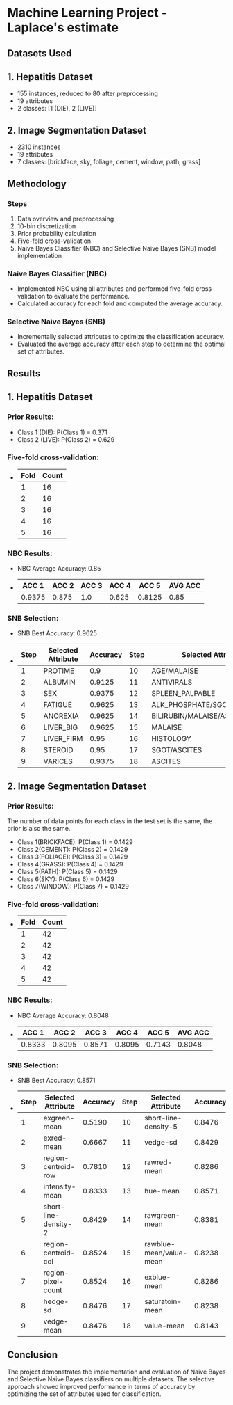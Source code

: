 # Machine Learning Project - Laplace's estimate

## Datasets Used

## 1. Hepatitis Dataset
- 155 instances, reduced to 80 after preprocessing
- 19 attributes
- 2 classes: [1 (DIE), 2 (LIVE)]

## 2. Image Segmentation Dataset
- 2310 instances
- 19 attributes
- 7 classes: [brickface, sky, foliage, cement, window, path, grass]


## Methodology
### Steps
  1. Data overview and preprocessing
  2. 10-bin discretization
  3. Prior probability calculation
  4. Five-fold cross-validation
  5. Naive Bayes Classifier (NBC) and Selective Naive Bayes (SNB) model implementation
     
### Naive Bayes Classifier (NBC)

- Implemented NBC using all attributes and performed five-fold cross-validation to evaluate the performance.
- Calculated accuracy for each fold and computed the average accuracy.

### Selective Naive Bayes (SNB)

- Incrementally selected attributes to optimize the classification accuracy.
- Evaluated the average accuracy after each step to determine the optimal set of attributes.

## Results

## 1. Hepatitis Dataset
### Prior Results:
- Class 1 (DIE): P(Class 1) = 0.371
- Class 2 (LIVE): P(Class 2) = 0.629

### Five-fold cross-validation:
- | Fold | Count|
  |------|------|
  | 1    | 16   |
  | 2    | 16   |
  | 3    | 16   |
  | 4    | 16   |
  | 5    | 16   |
  
### NBC Results:
- NBC Average Accuracy: 0.85
- |ACC 1 |ACC 2 |ACC 3 |ACC 4 |ACC 5 |AVG ACC|
  |------|------|------|------|------|-------|
  |0.9375|0.875 |1.0   |0.625 |0.8125|0.85   |


### SNB Selection:
- SNB Best Accuracy: 0.9625
- | Step | Selected Attribute    | Accuracy | Step | Selected Attribute  | Accuracy |
  |------|-----------------------|----------|------|---------------------|----------| 
  | 1    | PROTIME               | 0.9      | 10   | AGE/MALAISE         | 0.925    |
  | 2    | ALBUMIN               | 0.9125   | 11   | ANTIVIRALS          | 0.9125   |
  | 3    | SEX                   | 0.9375   | 12   | SPLEEN_PALPABLE     | 0.9      |
  | 4    | FATIGUE               | 0.9625   | 13   | ALK_PHOSPHATE/SGOT/HISTOLOGY| 0.8875 |
  | 5    | ANOREXIA              | 0.9625   | 14   | BILIRUBIN/MALAISE/ASCITES   | 0.8625 |
  | 6    | LIVER_BIG             | 0.9625   | 15   | MALAISE             | 0.875    |
  | 7    | LIVER_FIRM            | 0.95     | 16   | HISTOLOGY           | 0.8375   |
  | 8    | STEROID               | 0.95     | 17   | SGOT/ASCITES        | 0.8375   |
  | 9    | VARICES               | 0.9375   | 18   | ASCITES             | 0.8375   |

## 2. Image Segmentation Dataset

### Prior Results:
The number of data points for each class in the test set is the same, the prior is also the same.
- Class 1(BRICKFACE): P(Class 1) = 0.1429
- Class 2(CEMENT): P(Class 2) = 0.1429
- Class 3(FOLIAGE): P(Class 3) = 0.1429
- Class 4(GRASS): P(Class 4) = 0.1429
- Class 5(PATH): P(Class 5) = 0.1429
- Class 6(SKY): P(Class 6) = 0.1429
- Class 7(WINDOW): P(Class 7) = 0.1429


### Five-fold cross-validation:
- |Fold | Count|
  |-----|------|
  | 1   | 42   |
  | 2   | 42   |
  | 3   | 42   |
  | 4   | 42   |
  | 5   | 42   |

### NBC Results:
- NBC Average Accuracy: 0.8048
- |ACC 1 |ACC 2 |ACC 3 |ACC 4 |ACC 5 |AVG ACC|
  |------|------|------|------|------|-------|
  |0.8333|0.8095|0.8571|0.8095|0.7143|0.8048 |


### SNB Selection:
- SNB Best Accuracy: 0.8571
- | Step | Selected Attribute    | Accuracy| Step | Selected Attribute       | Accuracy|
  |------|-----------------------|---------|------|--------------------------|---------| 
  | 1    | exgreen-mean          | 0.5190  |10    | short-line-density-5     | 0.8476  |
  | 2    | exred-mean            | 0.6667  |11    | vedge-sd                 | 0.8429  |
  | 3    | region-centroid-row   | 0.7810  |12    | rawred-mean              | 0.8286  |
  | 4    | intensity-mean        | 0.8333  |13    | hue-mean                 | 0.8571  |
  | 5    | short-line-density-2  | 0.8429  |14    | rawgreen-mean            | 0.8381  |
  | 6    | region-centroid-col   | 0.8524  |15    | rawblue-mean/value-mean  | 0.8238  |
  | 7    | region-pixel-count    | 0.8524  |16    | exblue-mean              | 0.8286  |
  | 8    | hedge-sd              | 0.8476  |17    | saturatoin-mean          | 0.8238  |
  | 9    | vedge-mean            | 0.8476  |18    | value-mean               | 0.8143  |

## Conclusion
The project demonstrates the implementation and evaluation of Naive Bayes and Selective Naive Bayes classifiers on multiple datasets. The selective approach showed improved performance in terms of accuracy by optimizing the set of attributes used for classification.
